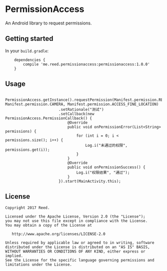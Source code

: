# PermissionAccess
An Android library to request permissions.

## Getting started

In your `build.gradle`:

```
    dependencies {
        compile 'me.reed.permissionaccess:permissionaccess:1.0.0'
    }
```

## Usage

```
    PermissionAccess.getInstance().requestPermission(Manifest.permission.READ_EXTERNAL_STORAGE, Manifest.permission.CAMERA, Manifest.permission.ACCESS_FINE_LOCATION)
                        .setRationale("测试")
                        .setCallback(new PermissionAccess.PermissionCallback() {
                            @Override
                            public void onPermissionError(List<String> permissions) {
                                for (int i = 0; i < permissions.size(); i++) {
                                    Log.i("未通过的权限", permissions.get(i));
                                }
                            }
                            @Override
                            public void onPermissionSuccess() {
                                Log.i("权限结果", "通过");
                            }
                        }).start(MainActivity.this);
```

License
-------

    Copyright 2017 Reed.

    Licensed under the Apache License, Version 2.0 (the "License");
    you may not use this file except in compliance with the License.
    You may obtain a copy of the License at

       http://www.apache.org/licenses/LICENSE-2.0

    Unless required by applicable law or agreed to in writing, software
    distributed under the License is distributed on an "AS IS" BASIS,
    WITHOUT WARRANTIES OR CONDITIONS OF ANY KIND, either express or implied.
    See the License for the specific language governing permissions and
    limitations under the License.
